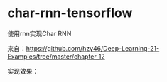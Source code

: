 # char-rnn-tensorflow
使用rnn实现Char RNN

来自：https://github.com/hzy46/Deep-Learning-21-Examples/tree/master/chapter_12

实现效果：
